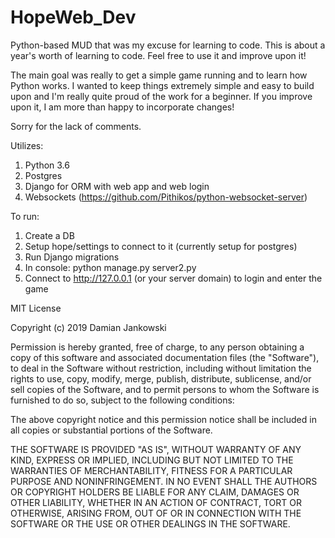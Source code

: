 # HopeWeb_Dev

Python-based MUD that was my excuse for learning to code. This is about a year's worth of learning to code. Feel free to use it and improve upon it!

The main goal was really to get a simple game running and to learn how Python works. I wanted to keep things extremely simple and easy to build upon and I'm really quite proud of the work for a beginner. If you improve upon it, I am more than happy to incorporate changes!

Sorry for the lack of comments.

Utilizes:
1. Python 3.6
2. Postgres
3. Django for ORM with web app and web login
4. Websockets (https://github.com/Pithikos/python-websocket-server)

To run: 
1. Create a DB 
2. Setup hope/settings to connect to it (currently setup for postgres)
3. Run Django migrations
4. In console: python manage.py server2.py
5. Connect to http://127.0.0.1 (or your server domain) to login and enter the game

MIT License

Copyright (c) 2019 Damian Jankowski

Permission is hereby granted, free of charge, to any person obtaining a copy
of this software and associated documentation files (the "Software"), to deal
in the Software without restriction, including without limitation the rights
to use, copy, modify, merge, publish, distribute, sublicense, and/or sell
copies of the Software, and to permit persons to whom the Software is
furnished to do so, subject to the following conditions:

The above copyright notice and this permission notice shall be included in all
copies or substantial portions of the Software.

THE SOFTWARE IS PROVIDED "AS IS", WITHOUT WARRANTY OF ANY KIND, EXPRESS OR
IMPLIED, INCLUDING BUT NOT LIMITED TO THE WARRANTIES OF MERCHANTABILITY,
FITNESS FOR A PARTICULAR PURPOSE AND NONINFRINGEMENT. IN NO EVENT SHALL THE
AUTHORS OR COPYRIGHT HOLDERS BE LIABLE FOR ANY CLAIM, DAMAGES OR OTHER
LIABILITY, WHETHER IN AN ACTION OF CONTRACT, TORT OR OTHERWISE, ARISING FROM,
OUT OF OR IN CONNECTION WITH THE SOFTWARE OR THE USE OR OTHER DEALINGS IN THE
SOFTWARE.
